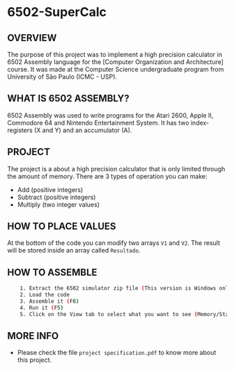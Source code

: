 # 6502-SuperCalc


OVERVIEW
--------------------------------------------------
The purpose of this project was to implement a high precision calculator in 6502 Assembly language for the [Computer Organization and Architecture] course. It was made at the Computer Science undergraduate program from University of São Paulo (ICMC - USP).

WHAT IS 6502 ASSEMBLY?
--------------------------------------------------
6502 Assembly was used to write programs for the Atari 2600, Apple II, Commodore 64 and Nintendo Entertainment System.
It has two index-registers (X and Y) and an accumulator (A).

PROJECT
--------------------------------------------------
The project is a about a high precision calculator that is only limited through the amount of memory.
There are 3 types of operation you can make:
* Add (positive integers)
* Subtract (positive integers)
* Multiply (two integer values)

HOW TO PLACE VALUES
--------------------------------------------------
At the bottom of the code you can modify two arrays `V1` and `V2`.
The result will be stored inside an array called `Resultado`.

HOW TO ASSEMBLE
--------------------------------------------------
```bash
	1. Extract the 6502 simulator zip file (This version is Windows only)
	2. Load the code
	3. Assemble it (F6)
	4. Run it (F5)
	5. Click on the View tab to select what you want to see (Memory/Stack/Registers)
```

MORE INFO
--------------------------------------------------
* Please check the file `project specification.pdf` to know more about this project.
